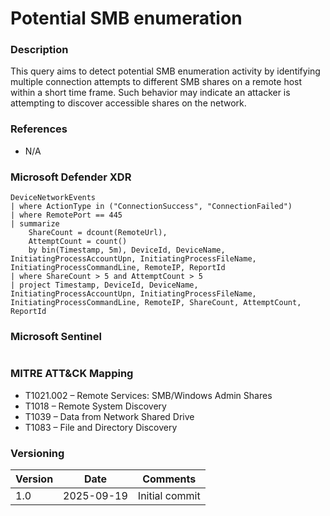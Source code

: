 # Potential SMB enumeration

### Description

This query aims to detect potential SMB enumeration activity by identifying multiple connection attempts to different SMB shares on a remote host within a short time frame. Such behavior may indicate an attacker is attempting to discover accessible shares on the network.

### References

- N/A

### Microsoft Defender XDR

```
DeviceNetworkEvents
| where ActionType in ("ConnectionSuccess", "ConnectionFailed")
| where RemotePort == 445
| summarize 
    ShareCount = dcount(RemoteUrl), 
    AttemptCount = count() 
    by bin(Timestamp, 5m), DeviceId, DeviceName, InitiatingProcessAccountUpn, InitiatingProcessFileName, InitiatingProcessCommandLine, RemoteIP, ReportId
| where ShareCount > 5 and AttemptCount > 5
| project Timestamp, DeviceId, DeviceName, InitiatingProcessAccountUpn, InitiatingProcessFileName, InitiatingProcessCommandLine, RemoteIP, ShareCount, AttemptCount, ReportId
```

### Microsoft Sentinel

```
```

### MITRE ATT&CK Mapping
- T1021.002 – Remote Services: SMB/Windows Admin Shares
- T1018 – Remote System Discovery
- T1039 – Data from Network Shared Drive
- T1083 – File and Directory Discovery

### Versioning
| Version       | Date          | Comments                          |
| ------------- |---------------| ----------------------------------|
| 1.0           | 2025-09-19    | Initial commit                    |

